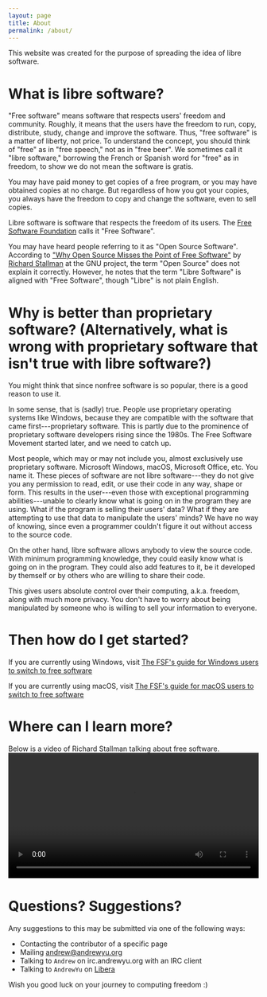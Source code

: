 ```yaml
---
layout: page
title: About
permalink: /about/
---
```


This website was created for the purpose of spreading the idea of libre software.

# What is libre software?
>
"Free software" means software that respects users' freedom and community. Roughly, it means that the users have the freedom to run, copy, distribute, study, change and improve the software. Thus, "free software" is a matter of liberty, not price. To understand the concept, you should think of "free" as in "free speech," not as in "free beer". We sometimes call it "libre software," borrowing the French or Spanish word for "free" as in freedom, to show we do not mean the software is gratis.
>
You may have paid money to get copies of a free program, or you may have obtained copies at no charge. But regardless of how you got your copies, you always have the freedom to copy and change the software, even to sell copies.

Libre software is software that respects the freedom of its users. The [Free Software Foundation](https://fsf.org) calls it "Free Software".

You may have heard people referring to it as "Open Source Software". According to ["Why Open Source Misses the Point of Free Software"](https://www.gnu.org/philosophy/open-source-misses-the-point.en.html) by [Richard Stallman](https://stallman.org) at the GNU project, the term "Open Source" does not explain it correctly. However, he notes that the term "Libre Software" is aligned with "Free Software", though "Libre" is not plain English.

# Why is better than proprietary software? (Alternatively, what is wrong with proprietary software that isn't true with libre software?)
You might think that since nonfree software is so popular, there is a good reason to use it.

In some sense, that is (sadly) true. People use proprietary operating systems like Windows, because they are compatible with the software that came first---proprietary software. This is partly due to the prominence of proprietary software developers rising since the 1980s. The Free Software Movement started later, and we need to catch up.

Most people, which may or may not include you, almost exclusively use proprietary software. Microsoft Windows, macOS, Microsoft Office, etc. You name it. These pieces of software are not libre software---they do not give you any permission to read, edit, or use their code in any way, shape or form. This results in the user---even those with exceptional programming abilities---unable to clearly know what is going on in the program they are using. What if the program is selling their users' data? What if they are attempting to use that data to manipulate the users' minds? We have no way of knowing, since even a programmer couldn't figure it out without access to the source code.

On the other hand, libre software allows anybody to view the source code. With minimum programming knowledge, they could easily know what is going on in the program. They could also add features to it, be it developed by themself or by others who are willing to share their code.

This gives users absolute control over their computing, a.k.a. freedom, along with much more privacy. You don't have to worry about being manipulated by someone who is willing to sell your information to everyone.

# Then how do I get started?
If you are currently using Windows, visit [The FSF's guide for Windows users to switch to free software](https://www.fsf.org/working-together/moving/windows)

If you are currently using macOS, visit [The FSF's guide for macOS users to switch to free software](https://www.fsf.org/working-together/moving/mac-os-x)

# Where can I learn more?
Below is a video of Richard Stallman talking about free software.
<video src="http://audio-video.gnu.org/video/rms-2020-12-04-waterloo-why-operating-systems-and-other-software-should-be-free.webm" alt="Richard Stallman's Talk" width="100%">

# Questions? Suggestions?
Any suggestions to this may be submitted via one of the following ways:
- Contacting the contributor of a specific page
- Mailing [andrew@andrewyu.org](mailto:andrew@andrewyu.org)
- Talking to `Andrew` on irc.andrewyu.org with an IRC client
- Talking to `AndrewYu` on [Libera](https://libera.chat)

Wish you good luck on your journey to computing freedom :)

